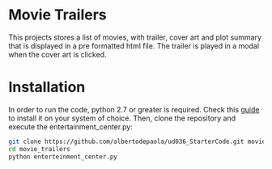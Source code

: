 # Movie Trailers
This projects stores a list of movies, with trailer,
cover art and plot summary that is displayed in a pre formatted html file.
The trailer is played in a modal when the cover art is clicked.
# Installation
In order to run the code, python 2.7 or greater is required. Check this [guide](https://wiki.python.org/moin/BeginnersGuide) to install it on your system of choice.
Then, clone the repository and execute the entertainment_center.py:
```bash
git clone https://github.com/albertodepaola/ud036_StarterCode.git movie_trailers
cd movie_trailers
python enterteinment_center.py
```

